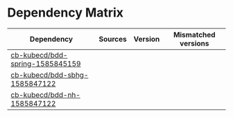 # Dependency Matrix

Dependency | Sources | Version | Mismatched versions
---------- | ------- | ------- | -------------------
[cb-kubecd/bdd-spring-1585845159](https://github.com/cb-kubecd/bdd-spring-1585845159.git) |  | []() | 
[cb-kubecd/bdd-sbhg-1585847122](https://github.com/cb-kubecd/bdd-sbhg-1585847122.git) |  | []() | 
[cb-kubecd/bdd-nh-1585847122](https://github.com/cb-kubecd/bdd-nh-1585847122.git) |  | []() | 
